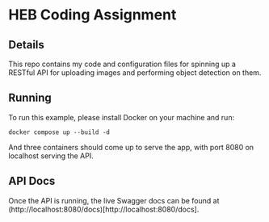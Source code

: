 # HEB Coding Assignment

## Details

This repo contains my code and configuration files for spinning up a RESTful API for uploading images and performing object detection on them.

## Running

To run this example, please install Docker on your machine and run:

```shell
docker compose up --build -d
```

And three containers should come up to serve the app, with port 8080 on localhost serving the API.


## API Docs

Once the API is running, the live Swagger docs can be found at (http://localhost:8080/docs)[http://localhost:8080/docs].
